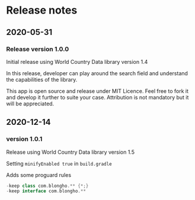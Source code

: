 # Release notes
## 2020-05-31
### Release version 1.0.0

Initial release using World Country Data library version 1.4

In this release, developer can play around the search field and understand the capabilities of the library.

This app is open source and release under MIT Licence. Feel free to fork it and develop it further to suite your case.
Attribution is not mandatory but it will be appreciated.

## 2020-12-14
### version 1.0.1

Release using World Country Data library version 1.5

Setting `minifyEnabled true` in `build.gradle`

Adds some proguard rules
```groovy 
-keep class com.blongho.** {*;}
-keep interface com.blongho.**
```